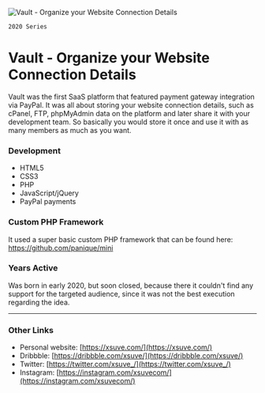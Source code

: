 ![Vault - Organize your Website Connection Details](https://xsuve.com/public/home/img/portfolio/2/m.png)

`2020 Series`
# Vault - Organize your Website Connection Details
Vault was the first SaaS platform that featured payment gateway integration via PayPal. It was all about storing your website connection details, such as cPanel, FTP, phpMyAdmin data on the platform and later share it with your development team. So basically you would store it once and use it with as many members as much as you want.

### Development
* HTML5
* CSS3
* PHP
* JavaScript/jQuery
* PayPal payments

### Custom PHP Framework
It used a super basic custom PHP framework that can be found here: https://github.com/panique/mini

### Years Active
Was born in early 2020, but soon closed, because there it couldn't find any support for the targeted audience, since it was not the best execution regarding the idea.

---

### Other Links
* Personal website: [https://xsuve.com/](https://xsuve.com/)
* Dribbble: [https://dribbble.com/xsuve/](https://dribbble.com/xsuve/)
* Twitter: [https://twitter.com/xsuve_/](https://twitter.com/xsuve_/)
* Instagram: [https://instagram.com/xsuvecom/](https://instagram.com/xsuvecom/)
